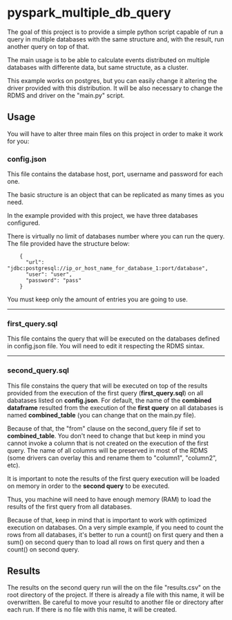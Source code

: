 # pyspark_multiple_db_query

The goal of this project is to provide a simple python script capable of run a query in multiple databases with the same structure and, with the result, run another query on top of that.

The main usage is to be able to calculate events distributed on multiple databases with differente data, but same structute, as a cluster.

This example works on postgres, but you can easily change it altering the driver provided with this distribution. It will be also necessary to change the RDMS and driver on the "main.py" script.

## Usage

You will have to alter three main files on this project in order to make it work for you:

### config.json

This file contains the database host, port, username and password for each one.

The basic structure is an object that can be replicated as many times as you need.

In the example provided with this project, we have three databases configured.

There is virtually no limit of databases number where you can run the query.
The file provided have the structure below:
```
    {
      "url": "jdbc:postgresql://ip_or_host_name_for_database_1:port/database",
      "user": "user",
      "password": "pass"
    }
```
You must keep only the amount of entries you are going to use.

_________________________

### first_query.sql

This file contains the query that will be executed on the databases defined in config.json file.
You will need to edit it respecting the RDMS sintax.
___________________
### second_query.sql

This file constains the query that will be executed on top of the results provided from the execution of the first query (**first_query.sql**) on all dabatases listed on **config.json**.
For default, the name of the **combined dataframe** resulted from the execution of the **first query** on all databases is named **combined_table** (you can change that on the main.py file).

Because of that, the "from" clause on the second_query file if set to **combined_table**.
You don't need to change that but keep in mind you cannot invoke a column that is not created on the execution of the first query.
The name of all columns will be preserved in most of the RDMS (some drivers can overlay this and rename them to "column1", "column2", etc).

It is important to note the results of the first query execution will be loaded on memory in order to the **second query** to be executed.

Thus, you machine will need to have enough memory (RAM) to load the results of the first query from all databases.

Because of that, keep in mind that is important to work with optimized execution on databases. On a very simple example, if you need to count the rows from all databases, it's better to run a count() on first query and then a sum() on second query than to load all rows on first query and then a count() on second query.

## Results

The results on the second query run will the on the file "results.csv" on the root directory of the project.
If there is already a file with this name, it will be overwritten. Be careful to move your resultd to another file or directory after each run.
If there is no file with this name, it will be created.
